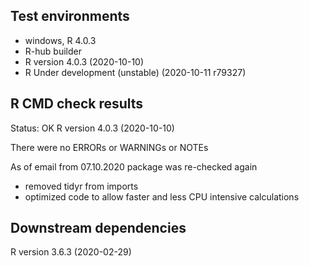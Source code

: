 ## Test environments
* windows, R 4.0.3
* R-hub builder
* R version 4.0.3 (2020-10-10)
* R Under development (unstable) (2020-10-11 r79327)

## R CMD check results
Status: OK
R version 4.0.3 (2020-10-10)

There were no ERRORs or WARNINGs or NOTEs

As of email from 07.10.2020 package was re-checked again

- removed tidyr from imports
- optimized code to allow faster and less CPU intensive calculations

## Downstream dependencies
R version 3.6.3 (2020-02-29)

